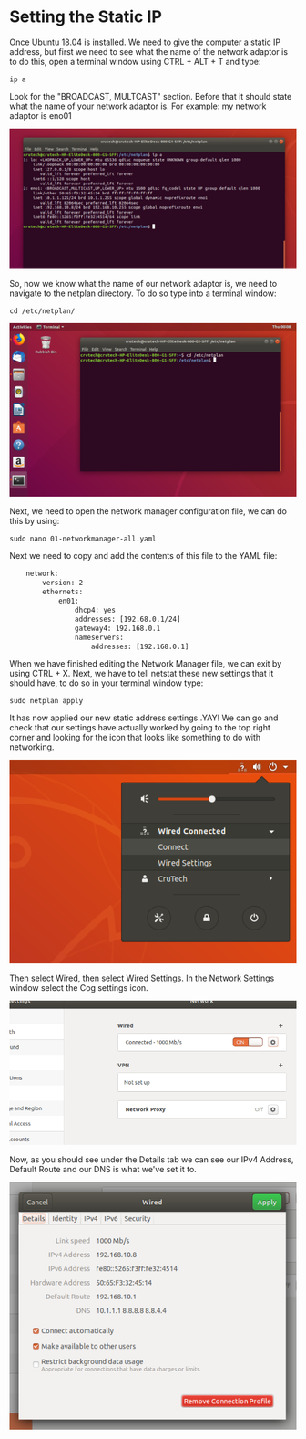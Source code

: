 # Setting the Static IP

Once Ubuntu 18.04 is installed. We need to give the computer a static IP address, but first we need to see what the name of the network adaptor is to do this, open a terminal window using CTRL + ALT + T and type:

```text
ip a
```

Look for the "BROADCAST, MULTCAST" section. Before that it should state what the name of your network adaptor is. For example: my network adaptor is eno01

![](../.gitbook/assets/screenshot-from-2019-04-18-00-27-11.png)

So, now we know what the name of our network adaptor is, we need to navigate to the netplan directory. To do so type into a terminal window:

```text
cd /etc/netplan/
```

![](../.gitbook/assets/screenshot-from-2019-04-18-00-08-16.png)

Next, we need to open the network manager configuration file, we can do this by using:

```text
sudo nano 01-networkmanager-all.yaml
```

Next we need to copy and add the contents of this file to the YAML file:

```text
    network:
        version: 2
        ethernets:
            en01:
                dhcp4: yes
                addresses: [192.68.0.1/24]
                gateway4: 192.168.0.1
                nameservers:
                    addresses: [192.168.0.1]
```

When we have finished editing the Network Manager file, we can exit by using CTRL + X. Next, we have to tell netstat these new settings that it should have, to do so in your terminal window type:

```text
sudo netplan apply
```

It has now applied our new static address settings..YAY! We can go and check that our settings have actually worked by going to the top right corner and looking for the icon that looks like something to do with networking.

![](../.gitbook/assets/screenshot-from-2019-04-18-00-33-12.png)

  
Then select Wired, then select Wired Settings. In the Network Settings window select the Cog settings icon. 

![](../.gitbook/assets/screenshot-from-2019-04-18-00-35-13.png)

Now, as you should see under the Details tab we can see our IPv4 Address, Default Route and our DNS is what we've set it to.

![](../.gitbook/assets/screenshot-from-2019-04-18-00-35-21.png)



